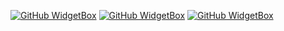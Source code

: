 [![GitHub WidgetBox](https://github-widgetbox.vercel.app/api/profile?username=PlayFlixo&data=followers,repositories,stars,commits&theme=nautilus)](https://github.com/Jurredr/github-widgetbox)
[![GitHub WidgetBox](https://github-widgetbox.vercel.app/api/skills?tools=git,vercel,heroku,aws,&theme=nautilus,&includeNames=true)](https://github.com/Jurredr/github-widgetbox)
[![GitHub WidgetBox](https://github-widgetbox.vercel.app/api/skills?languages=js,python,html,css,&theme=nautilus,&includeNames=true)](https://github.com/Jurredr/github-widgetbox)
